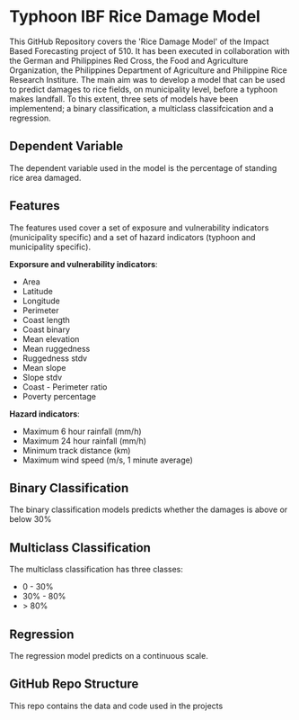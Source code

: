 # Typhoon IBF Rice Damage Model

This GitHub Repository covers the 'Rice Damage Model' of the Impact Based Forecasting project of 510. It has been executed in collaboration with the German and Philippines Red Cross, the Food and Agriculture Organization, the Philippines Department of Agriculture and Philippine Rice Research Institure. The main aim was to develop a model that can be used to predict damages to rice fields, on municipality level, before a typhoon makes landfall. To this extent, three sets of models have been implementend; a binary classification, a multiclass classifcication and a regression.  

## Dependent Variable

The dependent variable used in the model is the percentage of standing rice area damaged.

## Features

The features used cover a set of exposure and vulnerability indicators (municipality specific) and a set of hazard indicators (typhoon and municipality specific).

**Exporsure and vulnerability indicators**:
- Area
- Latitude
- Longitude
- Perimeter
- Coast length
- Coast binary
- Mean elevation
- Mean ruggedness
- Ruggedness stdv
- Mean slope
- Slope stdv
- Coast - Perimeter ratio
- Poverty percentage

**Hazard indicators**:
- Maximum 6 hour rainfall (mm/h)
- Maximum 24 hour rainfall (mm/h)
- Minimum track distance (km)
- Maximum wind speed (m/s, 1 minute average)


## Binary Classification

The binary classification models predicts whether the damages is above or below 30%

## Multiclass Classification

The multiclass classification has three classes:
- 0 - 30%
- 30% - 80%
- \> 80%

## Regression

The regression model predicts on a continuous scale.

## GitHub Repo Structure

This repo contains the data and code used in the projects